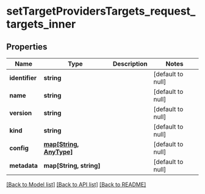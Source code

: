 # setTargetProvidersTargets_request_targets_inner

## Properties
Name | Type | Description | Notes
------------ | ------------- | ------------- | -------------
**identifier** | **string** |  | [default to null]
**name** | **string** |  | [default to null]
**version** | **string** |  | [default to null]
**kind** | **string** |  | [default to null]
**config** | [**map[String, AnyType]**](AnyType.md) |  | [default to null]
**metadata** | **map[String, string]** |  | [default to null]

[[Back to Model list]](../README.md#documentation-for-models) [[Back to API list]](../README.md#documentation-for-api-endpoints) [[Back to README]](../README.md)


